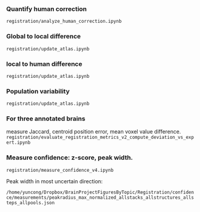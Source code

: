 ### Quantify human correction
`registration/analyze_human_correction.ipynb`
  
### Global to local difference
`registration/update_atlas.ipynb`

### local to human difference
`registration/update_atlas.ipynb`

### Population variability
`registration/update_atlas.ipynb`

### For three annotated brains

measure Jaccard, centroid position error, mean voxel value difference.
`registration/evaluate_registration_metrics_v2_compute_deviation_vs_expert.ipynb`

### Measure confidence: z-score, peak width.

`registration/measure_confidence_v4.ipynb`

Peak width in most uncertain direction:

`/home/yuncong/Dropbox/BrainProjectFiguresByTopic/Registration/confidence/measurements/peakradius_max_normalized_allstacks_allstructures_allsteps_allpools.json`
